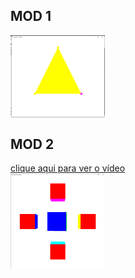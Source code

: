 ## MOD 1
<img src="/assets/hello3d.png" alt="" style="width:30%; height:auto;" align="middle">

## MOD 2
[clique aqui para ver o vídeo](/assets/cube3d.mp4)<br>
<img src="/assets/cube3d.png" alt="" style="width:30%; height:auto;" align="middle">
